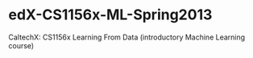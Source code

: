 edX-CS1156x-ML-Spring2013
=========================

CaltechX: CS1156x Learning From Data (introductory Machine Learning course)
